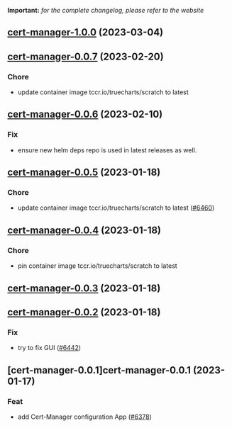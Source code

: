 **Important:**
*for the complete changelog, please refer to the website*




## [cert-manager-1.0.0](https://github.com/truecharts/charts/compare/cert-manager-0.0.7...cert-manager-1.0.0) (2023-03-04)




## [cert-manager-0.0.7](https://github.com/truecharts/charts/compare/cert-manager-0.0.6...cert-manager-0.0.7) (2023-02-20)

### Chore

- update container image tccr.io/truecharts/scratch to latest
  
  


## [cert-manager-0.0.6](https://github.com/truecharts/charts/compare/cert-manager-0.0.5...cert-manager-0.0.6) (2023-02-10)

### Fix

- ensure new helm deps repo is used in latest releases as well.
  
  


## [cert-manager-0.0.5](https://github.com/truecharts/charts/compare/cert-manager-0.0.4...cert-manager-0.0.5) (2023-01-18)

### Chore

- update container image tccr.io/truecharts/scratch to latest ([#6460](https://github.com/truecharts/charts/issues/6460))
  
  


## [cert-manager-0.0.4](https://github.com/truecharts/charts/compare/cert-manager-0.0.3...cert-manager-0.0.4) (2023-01-18)

### Chore

- pin container image tccr.io/truecharts/scratch to latest
  
  


## [cert-manager-0.0.3](https://github.com/truecharts/charts/compare/cert-manager-0.0.2...cert-manager-0.0.3) (2023-01-18)




## [cert-manager-0.0.2](https://github.com/truecharts/charts/compare/cert-manager-0.0.1...cert-manager-0.0.2) (2023-01-18)

### Fix

- try to fix GUI ([#6442](https://github.com/truecharts/charts/issues/6442))
  
  


## [cert-manager-0.0.1]cert-manager-0.0.1 (2023-01-17)

### Feat

- add Cert-Manager configuration App ([#6378](https://github.com/truecharts/charts/issues/6378))
  
  